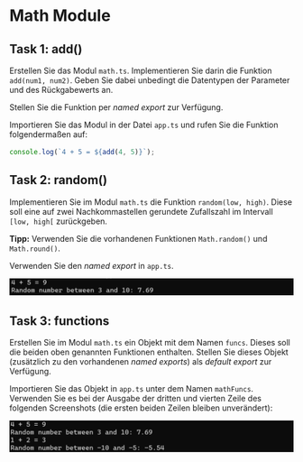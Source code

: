 # Math Module

## Task 1: add()

Erstellen Sie das Modul `math.ts`. Implementieren Sie darin die Funktion `add(num1, num2)`. Geben Sie dabei unbedingt die Datentypen der Parameter und des Rückgabewerts an.

Stellen Sie die Funktion per *named export* zur Verfügung.

Importieren Sie das Modul in der Datei `app.ts` und rufen Sie die Funktion folgendermaßen auf:

```javascript
console.log(`4 + 5 = ${add(4, 5)}`);
```
## Task 2: random()

Implementieren Sie im Modul `math.ts` die Funktion `random(low, high)`. Diese soll eine auf zwei Nachkommastellen gerundete Zufallszahl im Intervall `[low, high[` zurückgeben.

**Tipp:** Verwenden Sie die vorhandenen Funktionen `Math.random()` und `Math.round()`.

Verwenden Sie den *named export*  in `app.ts`. 

![img](./images/console1.png)

## Task 3: functions

Erstellen Sie im Modul `math.ts` ein Objekt mit dem Namen `funcs`. Dieses soll die beiden oben genannten Funktionen enthalten. Stellen Sie dieses Objekt (zusätzlich zu den vorhandenen *named exports*) als *default export* zur Verfügung.

Importieren Sie das Objekt in `app.ts` unter dem Namen `mathFuncs`. Verwenden Sie es bei der Ausgabe der dritten und vierten Zeile des folgenden Screenshots (die ersten beiden Zeilen bleiben unverändert):

![img](./images/console2.png)





